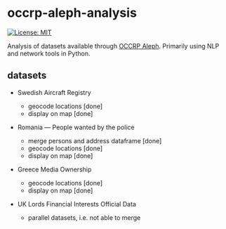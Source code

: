 # occrp-aleph-analysis

[![License: MIT](https://img.shields.io/badge/License-MIT-brightgreen.svg)](https://opensource.org/licenses/MIT)

Analysis of datasets available through [OCCRP Aleph](https://aleph.occrp.org/). Primarily using NLP and network tools in Python.

## datasets

- Swedish Aircraft Registry
  - geocode locations [done]
  - display on map [done]

- Romania — People wanted by the police
  - merge persons and address dataframe [done]
  - geocode locations [done]
  - display on map [done]

- Greece Media Ownership
  - geocode locations [done]
  - display on map [done]
 
- UK Lords Financial Interests Official Data
  - parallel datasets, i.e. not able to merge
